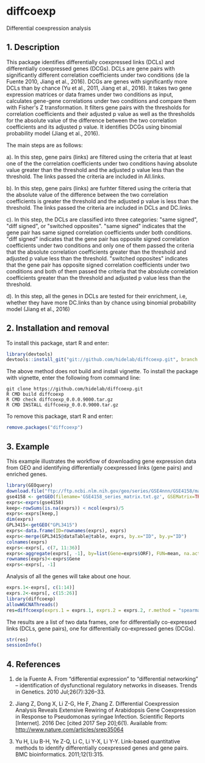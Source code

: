 diffcoexp
=========
Differential coexpression analysis

## 1. Description

This package identifies differentially coexpressed links (DCLs) and differentially coexpressed genes (DCGs). DCLs are gene pairs with significantly different correlation coefficients under two conditions (de la Fuente 2010, Jiang et al., 2016). DCGs are genes with significantly more DCLs than by chance (Yu et al., 2011, Jiang et al., 2016). It takes two gene expression matrices or data frames under two conditions as input, calculates gene-gene correlations under two conditions and compare them with Fisher's Z transformation. It filters gene pairs with the thresholds for correlation coefficients and their adjusted p value as well as the thresholds for the absolute value of the difference between the two correlation coefficients and its adjusted p value. It identifies DCGs using binomial probability model (Jiang et al., 2016).

The main steps are as follows:

a). In this step, gene pairs (links) are filtered using the criteria that at least one of the the correlation coefficients under two conditions having absolute value greater than the threshold and the adjusted p value less than the threshold. The links passed the criteria are included in All.links.

b). In this step, gene pairs (links) are furhter filtered using the criteria that the absolute value of the difference between the two correlation coefficients is greater the threshold and the adjusted p value is less than the threshold. The links passed the criteria are included in DCLs and DC.links.

c). In this step, the DCLs are classified into three categories: "same signed", "diff signed", or "switched opposites". "same signed" indicates that the gene pair has same signed correlation coefficients under both conditions. "diff signed" indicates that the gene pair has opposite signed correlation coefficients under two conditions and only one of them passed the criteria that the absolute correlation coefficients greater than the threshold and adjusted p value less than the threshold. "switched opposites" indicates that the gene pair has opposite signed correlation coefficients under two conditions and both of them passed the criteria that the absolute correlation coefficients greater than the threshold and adjusted p value less than the threshold.

d). In this step, all the genes in DCLs are tested for their enrichment, i.e, whether they have more DC.links than by chance using binomial probability model (Jiang et al., 2016) 

## 2. Installation and removal

To install this package, start R and enter:
```R
library(devtools)
devtools::install_git("git://github.com/hidelab/diffcoexp.git", branch = "master")
```
The above method does not build and install vignette. To install the package with vignette, enter the following from command line:
```
git clone https://github.com/hidelab/diffcoexp.git
R CMD build diffcoexp
R CMD check diffcoexp_0.0.0.9000.tar.gz
R CMD INSTALL diffcoexp_0.0.0.9000.tar.gz
```
To remove this package, start R and enter:
```R
remove.packages("diffcoexp")
```
## 3. Example

This example illustrates the workflow of downloading gene expression data from GEO and identifying differentially coexpressed links (gene pairs) and enriched genes. 

```R
library(GEOquery)
download.file("ftp://ftp.ncbi.nlm.nih.gov/geo/series/GSE4nnn/GSE4158/matrix/GSE4158_series_matrix.txt.gz", "GSE4158_series_matrix.txt.gz")
gse4158 <- getGEO(filename='GSE4158_series_matrix.txt.gz', GSEMatrix=TRUE)
exprs<-exprs(gse4158)
keep<-rowSums(is.na(exprs)) < ncol(exprs)/5
exprs<-exprs[keep,]
dim(exprs)
GPL3415<-getGEO("GPL3415")
exprs<-data.frame(ID=rownames(exprs), exprs)
exprs<-merge(GPL3415@dataTable@table, exprs, by.x="ID", by.y="ID")
colnames(exprs)
exprs<-exprs[, c(7, 11:36)]
exprs<-aggregate(exprs[, -1], by=list(Gene=exprs$ORF), FUN=mean, na.action = na.omit)
rownames(exprs)<-exprs$Gene
exprs<-exprs[, -1]
```
Analysis of all the genes will take about one hour.
```R
exprs.1<-exprs[, c(1:14)]
exprs.2<-exprs[, c(15:26)]
library(diffcoexp)
allowWGCNAThreads()
res=diffcoexp(exprs.1 = exprs.1, exprs.2 = exprs.2, r.method = "spearman" )
```
The results are a list of two data frames, one for differentially co-expressed links (DCLs, gene pairs), one for differentially co-expressed genes (DCGs).
```R
str(res)
sessionInfo()
```
## 4. References
1. de la Fuente A. From “differential expression” to “differential networking” – identification of dysfunctional regulatory networks in diseases. Trends in Genetics. 2010 Jul;26(7):326–33. 

2. Jiang Z, Dong X, Li Z-G, He F, Zhang Z. Differential Coexpression Analysis Reveals Extensive Rewiring of Arabidopsis Gene Coexpression in Response to Pseudomonas syringae Infection. Scientific Reports [Internet]. 2016 Dec [cited 2017 Sep 20];6(1). Available from: http://www.nature.com/articles/srep35064

3. Yu H, Liu B-H, Ye Z-Q, Li C, Li Y-X, Li Y-Y. Link-based quantitative methods to identify differentially coexpressed genes and gene pairs. BMC bioinformatics. 2011;12(1):315. 
